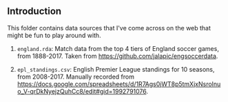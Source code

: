 ## Introduction

This folder contains data sources that I've come across on the web that might be fun to play around with.    

1. `england.rda`: Match data from the top 4 tiers of England soccer games, from 1888-2017. Taken from https://github.com/jalapic/engsoccerdata.  

2. `epl_standings.csv`: English Premier League standings for 10 seasons, from 2008-2017. Manually recorded from https://docs.google.com/spreadsheets/d/1R7Ags0jWT8p5tmXjxNsroInuo_V-qrDkNyejzQuhCc8/edit#gid=1992791076.  
